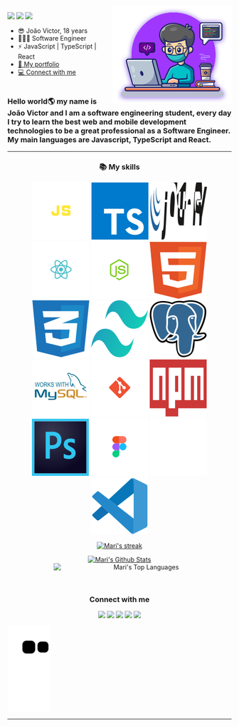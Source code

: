 <img align="right" title="joaovic-tech-pic" height="220" src="meu_cartoon.png" /> 

![](https://komarev.com/ghpvc/?username=joaovic-tech&color=blueviolet)
![](https://badges.pufler.dev/repos/joaovic-tech?color=blueviolet)
![](https://badges.pufler.dev/commits/monthly/joaovic-tech?color=blueviolet)

- 😎 João Victor, 18 years
- 👨🏻‍💻 Software Engineer
- ⚡ JavaScript | TypeScript | React
- [🚀 My portfolio](https://joaovictor-portfolio.vercel.app/) 
- [💻 Connect with me](#contact)
<br><br>

### Hello world🌎 my name is **João Victor** and I am a **software engineering student**, every day I try to learn the best **web** and **mobile** development technologies to be a great professional as a **Software Engineer**. My main languages are **Javascript**, **TypeScript** and **React**.
<hr>

<div align="center">

### 📚 My skills

![JavaScript](https://github.com/joaovic-tech/icons/blob/main/svgs/js.svg)
![TypeScript](https://github.com/joaovic-tech/icons/blob/main/svgs/typescript.svg)
![TypeScript](https://github.com/joaovic-tech/icons/blob/main/svgs/jquery.svg)
![React](https://github.com/joaovic-tech/icons/blob/main/svgs/react.svg)
![NodeJS](https://github.com/joaovic-tech/icons/blob/main/svgs/nodejs.svg)
![HTML](https://github.com/joaovic-tech/icons/blob/main/svgs/html.svg)
![CSS](https://github.com/joaovic-tech/icons/blob/main/svgs/css.svg)
![tailwindcss](https://github.com/joaovic-tech/icons/blob/main/svgs/tailwindcss.svg)
![postgresql](https://github.com/joaovic-tech/icons/blob/main/svgs/postgresql.svg)
![mysql](https://github.com/joaovic-tech/icons/blob/main/svgs/mysql.svg)
![git](https://github.com/joaovic-tech/icons/blob/main/svgs/git.svg)
![npm](https://github.com/joaovic-tech/icons/blob/main/svgs/npm.svg)
![photoshop](https://github.com/joaovic-tech/icons/blob/main/svgs/photoshop.svg)
![figma](https://github.com/joaovic-tech/icons/blob/main/svgs/figma.svg)
![notion](https://github.com/joaovic-tech/icons/blob/main/svgs/notion.svg)
![vscode](https://github.com/joaovic-tech/icons/blob/main/svgs/vscode.svg)
    
</div>

<div align="center">
    <p>        
      <a href="https://github.com/joaovic-tech">                   
        <img title="🔥 Get streak stats for your profile at git.io/streak-stats" alt="Mari's streak" src="https://github-readme-streak-stats.herokuapp.com/?user=joaovic-tech&theme=midnight-purple&hide_border=true&stroke=0000&background=0D1117" />
      </a>
    </p>
    <p>
        <!--Stats-->
        <a href="https://github.com/joaovic-tech">
            <img alt="Mari's Github Stats" src="https://github-readme-stats.vercel.app/api?username=joaovic-tech&show_icons=true&count_private=true&theme=midnight-purple&hide_border=true&bg_color=0D1117" width="400px" />
        </a>
        <!--Languages-->
        <a href="https://github.com/joaovic-tech">
            <img alt="Mari's Top Languages" src="https://github-readme-stats.vercel.app/api/top-langs/?username=joaovic-tech&langs_count=8&count_private=true&layout=compact&theme=midnight-purple&hide_border=true&bg_color=0D1117" align="right" width="400px" />
        </a>
    </p>
</div>
<br><br>

<div align="center" id="contact"> 
    
  ### Connect with me
    
  [<img src="https://img.shields.io/badge/Twitter-1DA1F2?style=for-the-badge&color=blueviolet&&logo=twitter&logoColor=white"/>][1] 
  [<img src="https://img.shields.io/badge/GitHub-100000?style=for-the-badge&color=blueviolet&&logo=github&logoColor=white" />][2]
  [<img src="https://img.shields.io/badge/LinkedIn-0077B5?style=for-the-badge&color=blueviolet&&logo=linkedin&logoColor=white" />][3]
  [<img src = "https://img.shields.io/badge/Instagram-E4405F?style=for-the-badge&color=blueviolet&&logo=instagram&logoColor=white">][4]
  [<img src = "https://img.shields.io/badge/gmail-%231877F2.svg?&style=for-the-badge&color=blueviolet&logo=gmail&logoColor=white">][5]
    
  [1]: https://twitter.com/joaovic_tech "Twitter"
  [2]: https://github.com/joaovic_tech "GitHub"
  [3]: https://www.linkedin.com/in/joaovic_tech/ "LinkedIn"
  [4]: https://www.instagram.com/joaovic_tech/ "Instagram"
  [5]: mailto:joaovictorca2004@gmail.com "Gmail"
  
</div>

![Snake animation](https://github.com/joaovic-tech/joaovic-tech/blob/output/github-contribution-grid-snake.svg)
<hr>
